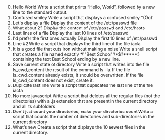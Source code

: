 0. Hello World
Write a script that prints “Hello, World”, followed by a new line to the standard output.
1. Confused smiley
Write a script that displays a confused smiley "(Ôo)'
2. Let's display a file
Display the content of the /etc/passwd file
3. What about 2?
Display the content of /etc/passwd and /etc/hosts
4. Last lines of a file
Display the last 10 lines of /etc/passwd
5. I'd prefer the first ones actually
Display the first 10 lines of /etc/passwd
6. Line #2
Write a script that displays the third line of the file iacta
7. It is a good file that cuts iron without making a noise
Write a shell script that creates a file named exactly \*\\'"Best School"\'\\*$\?\*\*\*\*\*:) containing the text Best School ending by a new line.
8. Save current state of directory
Write a script that writes into the file ls_cwd_content the result of the command ls -la. If the file ls_cwd_content already exists, it should be overwritten. If the file ls_cwd_content does not exist, create it.
9. Duplicate last line
Write a script that duplicates the last line of the file iacta
10. No more javascript
Write a script that deletes all the regular files (not the directories) with a .js extension that are present in the current directory and all its subfolders
11. Don't just count your directories, make your directories count
Write a script that counts the number of directories and sub-directories in the current directory
12. What’s new
Create a script that displays the 10 newest files in the current directory.

